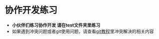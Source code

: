 # 协作开发练习
- **小伙伴们练习协作开发 请在test文件夹里练习**
- 如果遇到冲突问题或者git使用问题，请查看[git教程](http://www.liaoxuefeng.com/wiki/0013739516305929606dd18361248578c67b8067c8c017b000)里冲突解决的相关内容
